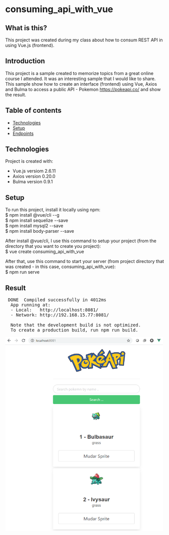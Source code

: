 # consuming_api_with_vue

## What is this?
This project was created during my class about how to consum REST API in using Vue.js (frontend).

## Introduction 
This project is a sample created to memorize topics from a great online course I attended. It was an interesting sample that I would like to share.
This sample show how to create an interface (frontend) using Vue, Axios and Bulma to access a public API - Pokemon https://pokeapi.co/ and show the result.

## Table of contents
* [Technologies](#technologies)
* [Setup](#setup)
* [Endpoints](#endpoint)

## Technologies
Project is created with:
* Vue.js versiom 2.6.11
* Axios version 0.20.0
* Bulma version 0.9.1
	
## Setup
To run this project, install it locally using npm: <br>
$ npm install @vue/cli --g <br>
$ npm install sequelize --save <br>
$ npm install mysql2 --save <br>
$ npm install body-parser --save <br>

After install @vue/cli, I use this command to setup your project (from the directory that you want to create you project): <br>
$ vue create consuming_api_with_vue

After that, use this command to start your server (from project directory that was created - in this case, consuming_api_with_vue): <br>
$ npm run serve <br>

## Result
<pre >
 DONE  Compiled successfully in 4012ms                                                                          
  App running at:
  - Local:   http://localhost:8081/
  - Network: http://192.168.15.77:8081/

  Note that the development build is not optimized.
  To create a production build, run npm run build.
</pre>
<img src="https://github.com/christianosa/consuming_api_with_vue/blob/master/screenshot.png" width="500px" height="616px" style="border:1px">
